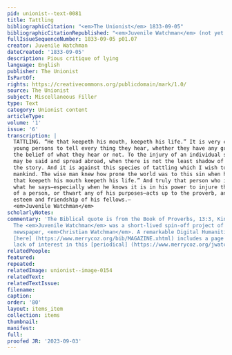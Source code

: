 ```yaml
---
pid: unionist--text-0081
title: Tattling
bibliographicCitation: "<em>The Unionist</em> 1833-09-05"
bibliographicCitationRepublished: "<em>Juvenile Watchman</em> (not yet researched)"
fullIssueSequenceNumber: 1833-09-05 p01.07
creator: Juvenile Watchman
dateCreated: '1833-09-05'
description: Pious critique of lying
language: English
publisher: The Unionist
IsPartOf: 
rights: https://creativecommons.org/publicdomain/mark/1.0/
source: The Unionist
subject: Miscellaneous Filler
type: Text
category: Unionist content
articleType: 
volume: '1'
issue: '6'
transcription: |
  TATTLING. “He that keepeth his mouth, keepeth his life.” It is very common for
  young persons to tell every thing they hear, whether they have any grounds for
  the belief of what they hear or not. To the injury of an individual something
  may be said and spread abroad, when there is not the least shadow of truth in
  the story. And it is against this species of tattling which I wish to guard
  mankind. The wise man knew how prone the world was to this sin when he said,—“he
  that keepeth his mouth keepeth his life.” And truly that person who is careful
  what he says—especially when he knows it is in his power to injure the character
  of a person, or thwart any of his purposes—acts up to the proverb, and gains the
  esteem and friendship of his fellows.—
  <em>Juvenile Watchman</em>
scholarlyNotes: 
commentary: 'The Biblical quote is from the Book of Proverbs, 13:3, King James version.
  The <em>Juvenile Watchman</em> was a short-lived spin-off project of the Baptist
  newspaper, <em>Christian Watchman</em>. A remarkable Digital Humanities project
  [here] (https://www.merrycoz.org/bib/MAGAZINE.xhtml) includes a page tracking the
  lack of interest in this [periodical] (https://www.merrycoz.org/jwatch/RVJWATCH.xhtml#6). '
relatedPeople: 
featured: 
repeated: 
relatedImage: unionist--image-0154
relatedText: 
relatedTextIssue: 
filename: 
caption: 
order: '80'
layout: items_item
collection: items
thumbnail: 
manifest: 
full: 
proofed JR: '2023-09-03'
---
```

